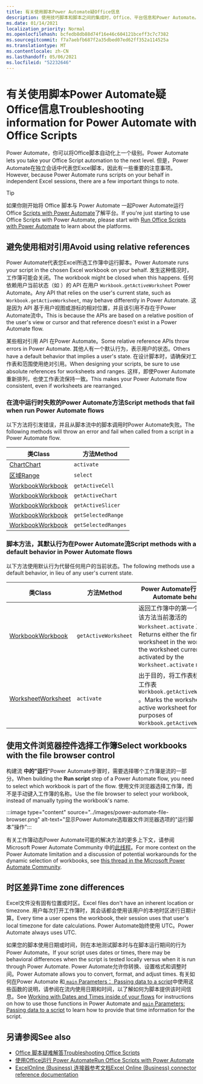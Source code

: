 ```yaml
---
title: 有关使用脚本Power Automate疑Office信息
description: 使用技巧脚本和脚本之间的集成时，Office、平台信息和Power Automate。
ms.date: 01/14/2021
localization_priority: Normal
ms.openlocfilehash: bcfedb8db88d74f16e46c604121bceff3c7c7382
ms.sourcegitcommit: f7a7aebfb687f2a35dbed07ed62ff352a114525a
ms.translationtype: MT
ms.contentlocale: zh-CN
ms.lasthandoff: 05/06/2021
ms.locfileid: "52232646"
---
```

# <a name="troubleshooting-information-for-power-automate-with-office-scripts"></a><span data-ttu-id="4ccb7-103">有关使用脚本Power Automate疑Office信息</span><span class="sxs-lookup"><span data-stu-id="4ccb7-103">Troubleshooting information for Power Automate with Office Scripts</span></span>

<span data-ttu-id="4ccb7-104">Power Automate，你可以将Office脚本自动化上一个级别。</span><span class="sxs-lookup"><span data-stu-id="4ccb7-104">Power Automate lets you take your Office Script automation to the next level.</span></span> <span data-ttu-id="4ccb7-105">但是，Power Automate在独立会话中代表您Excel脚本，因此有一些重要的注意事项。</span><span class="sxs-lookup"><span data-stu-id="4ccb7-105">However, because Power Automate runs scripts on your behalf in independent Excel sessions, there are a few important things to note.</span></span>

> [!TIP]
> <span data-ttu-id="4ccb7-106">如果你刚开始将 Office 脚本与 Power Automate 一起Power Automate运行 Office [Scripts with Power Automate](../develop/power-automate-integration.md)了解平台。</span><span class="sxs-lookup"><span data-stu-id="4ccb7-106">If you're just starting to use Office Scripts with Power Automate, please start with [Run Office Scripts with Power Automate](../develop/power-automate-integration.md) to learn about the platforms.</span></span>

## <a name="avoid-using-relative-references"></a><span data-ttu-id="4ccb7-107">避免使用相对引用</span><span class="sxs-lookup"><span data-stu-id="4ccb7-107">Avoid using relative references</span></span>

<span data-ttu-id="4ccb7-108">Power Automate代表您Excel所选工作簿中运行脚本。</span><span class="sxs-lookup"><span data-stu-id="4ccb7-108">Power Automate runs your script in the chosen Excel workbook on your behalf.</span></span> <span data-ttu-id="4ccb7-109">发生这种情况时，工作簿可能会关闭。</span><span class="sxs-lookup"><span data-stu-id="4ccb7-109">The workbook might be closed when this happens.</span></span> <span data-ttu-id="4ccb7-110">任何依赖用户当前状态（如 ）的 API 在用户 `Workbook.getActiveWorksheet` Power Automate。</span><span class="sxs-lookup"><span data-stu-id="4ccb7-110">Any API that relies on the user's current state, such as `Workbook.getActiveWorksheet`, may behave differently in Power Automate.</span></span> <span data-ttu-id="4ccb7-111">这是因为 API 基于用户视图或游标的相对位置，并且该引用不存在于Power Automate流中。</span><span class="sxs-lookup"><span data-stu-id="4ccb7-111">This is because the APIs are based on a relative position of the user's view or cursor and that reference doesn't exist in a Power Automate flow.</span></span>

<span data-ttu-id="4ccb7-112">某些相对引用 API 在Power Automate。</span><span class="sxs-lookup"><span data-stu-id="4ccb7-112">Some relative reference APIs throw errors in Power Automate.</span></span> <span data-ttu-id="4ccb7-113">其他人有一个默认行为，表示用户的状态。</span><span class="sxs-lookup"><span data-stu-id="4ccb7-113">Others have a default behavior that implies a user's state.</span></span> <span data-ttu-id="4ccb7-114">在设计脚本时，请确保对工作表和范围使用绝对引用。</span><span class="sxs-lookup"><span data-stu-id="4ccb7-114">When designing your scripts, be sure to use absolute references for worksheets and ranges.</span></span> <span data-ttu-id="4ccb7-115">这样，即使Power Automate重新排列，也使工作表流保持一致。</span><span class="sxs-lookup"><span data-stu-id="4ccb7-115">This makes your Power Automate flow consistent, even if worksheets are rearranged.</span></span>

### <a name="script-methods-that-fail-when-run-power-automate-flows"></a><span data-ttu-id="4ccb7-116">在流中运行时失败的Power Automate方法</span><span class="sxs-lookup"><span data-stu-id="4ccb7-116">Script methods that fail when run Power Automate flows</span></span>

<span data-ttu-id="4ccb7-117">以下方法将引发错误，并且从脚本流中的脚本调用时Power Automate失败。</span><span class="sxs-lookup"><span data-stu-id="4ccb7-117">The following methods will throw an error and fail when called from a script in a Power Automate flow.</span></span>

| <span data-ttu-id="4ccb7-118">类</span><span class="sxs-lookup"><span data-stu-id="4ccb7-118">Class</span></span> | <span data-ttu-id="4ccb7-119">方法</span><span class="sxs-lookup"><span data-stu-id="4ccb7-119">Method</span></span> |
|--|--|
| [<span data-ttu-id="4ccb7-120">Chart</span><span class="sxs-lookup"><span data-stu-id="4ccb7-120">Chart</span></span>](/javascript/api/office-scripts/excelscript/excelscript.chart) | `activate` |
| [<span data-ttu-id="4ccb7-121">区域</span><span class="sxs-lookup"><span data-stu-id="4ccb7-121">Range</span></span>](/javascript/api/office-scripts/excelscript/excelscript.range) | `select` |
| [<span data-ttu-id="4ccb7-122">Workbook</span><span class="sxs-lookup"><span data-stu-id="4ccb7-122">Workbook</span></span>](/javascript/api/office-scripts/excelscript/excelscript.workbook) | `getActiveCell` |
| [<span data-ttu-id="4ccb7-123">Workbook</span><span class="sxs-lookup"><span data-stu-id="4ccb7-123">Workbook</span></span>](/javascript/api/office-scripts/excelscript/excelscript.workbook) | `getActiveChart` |
| [<span data-ttu-id="4ccb7-124">Workbook</span><span class="sxs-lookup"><span data-stu-id="4ccb7-124">Workbook</span></span>](/javascript/api/office-scripts/excelscript/excelscript.workbook) | `getActiveSlicer` |
| [<span data-ttu-id="4ccb7-125">Workbook</span><span class="sxs-lookup"><span data-stu-id="4ccb7-125">Workbook</span></span>](/javascript/api/office-scripts/excelscript/excelscript.workbook) | `getSelectedRange` |
| [<span data-ttu-id="4ccb7-126">Workbook</span><span class="sxs-lookup"><span data-stu-id="4ccb7-126">Workbook</span></span>](/javascript/api/office-scripts/excelscript/excelscript.workbook) | `getSelectedRanges` |

### <a name="script-methods-with-a-default-behavior-in-power-automate-flows"></a><span data-ttu-id="4ccb7-127">脚本方法，其默认行为在Power Automate流</span><span class="sxs-lookup"><span data-stu-id="4ccb7-127">Script methods with a default behavior in Power Automate flows</span></span>

<span data-ttu-id="4ccb7-128">以下方法使用默认行为代替任何用户的当前状态。</span><span class="sxs-lookup"><span data-stu-id="4ccb7-128">The following methods use a default behavior, in lieu of any user's current state.</span></span>

| <span data-ttu-id="4ccb7-129">类</span><span class="sxs-lookup"><span data-stu-id="4ccb7-129">Class</span></span> | <span data-ttu-id="4ccb7-130">方法</span><span class="sxs-lookup"><span data-stu-id="4ccb7-130">Method</span></span> | <span data-ttu-id="4ccb7-131">Power Automate行为</span><span class="sxs-lookup"><span data-stu-id="4ccb7-131">Power Automate behavior</span></span> |
|--|--|--|
| [<span data-ttu-id="4ccb7-132">Workbook</span><span class="sxs-lookup"><span data-stu-id="4ccb7-132">Workbook</span></span>](/javascript/api/office-scripts/excelscript/excelscript.workbook) | `getActiveWorksheet` | <span data-ttu-id="4ccb7-133">返回工作簿中的第一个工作表或该方法当前激活的 `Worksheet.activate` 工作表。</span><span class="sxs-lookup"><span data-stu-id="4ccb7-133">Returns either the first worksheet in the workbook or the worksheet currently activated by the `Worksheet.activate` method.</span></span> |
| [<span data-ttu-id="4ccb7-134">Worksheet</span><span class="sxs-lookup"><span data-stu-id="4ccb7-134">Worksheet</span></span>](/javascript/api/office-scripts/excelscript/excelscript.worksheet) | `activate` | <span data-ttu-id="4ccb7-135">出于目的，将工作表标记为活动工作表 `Workbook.getActiveWorksheet` 。</span><span class="sxs-lookup"><span data-stu-id="4ccb7-135">Marks the worksheet as the active worksheet for purposes of `Workbook.getActiveWorksheet`.</span></span> |

## <a name="select-workbooks-with-the-file-browser-control"></a><span data-ttu-id="4ccb7-136">使用文件浏览器控件选择工作簿</span><span class="sxs-lookup"><span data-stu-id="4ccb7-136">Select workbooks with the file browser control</span></span>

<span data-ttu-id="4ccb7-137">构建流 **中的"运行**"Power Automate步骤时，需要选择哪个工作簿是流的一部分。</span><span class="sxs-lookup"><span data-stu-id="4ccb7-137">When building the **Run script** step of a Power Automate flow, you need to select which workbook is part of the flow.</span></span> <span data-ttu-id="4ccb7-138">使用文件浏览器选择工作簿，而不是手动键入工作簿的名称。</span><span class="sxs-lookup"><span data-stu-id="4ccb7-138">Use the file browser to select your workbook, instead of manually typing the workbook's name.</span></span>

:::image type="content" source="../images/power-automate-file-browser.png" alt-text="显示Power Automate选取器文件浏览器选项的&quot;运行脚本&quot;操作":::

<span data-ttu-id="4ccb7-140">有关工作簿动态Power Automate可能的解决方法的更多上下文，请参阅 Microsoft Power Automate Community 中的[此线程](https://powerusers.microsoft.com/t5/Power-Automate-Ideas/Allow-for-dynamic-quot-file-quot-value-for-excel-quot-get-a-row/idi-p/103091#)。</span><span class="sxs-lookup"><span data-stu-id="4ccb7-140">For more context on the Power Automate limitation and a discussion of potential workarounds for the dynamic selection of workbooks, see [this thread in the Microsoft Power Automate Community](https://powerusers.microsoft.com/t5/Power-Automate-Ideas/Allow-for-dynamic-quot-file-quot-value-for-excel-quot-get-a-row/idi-p/103091#).</span></span>

## <a name="time-zone-differences"></a><span data-ttu-id="4ccb7-141">时区差异</span><span class="sxs-lookup"><span data-stu-id="4ccb7-141">Time zone differences</span></span>

<span data-ttu-id="4ccb7-142">Excel文件没有固有位置或时区。</span><span class="sxs-lookup"><span data-stu-id="4ccb7-142">Excel files don't have an inherent location or timezone.</span></span> <span data-ttu-id="4ccb7-143">用户每次打开工作簿时，其会话都会使用该用户的本地时区进行日期计算。</span><span class="sxs-lookup"><span data-stu-id="4ccb7-143">Every time a user opens the workbook, their session uses that user's local timezone for date calculations.</span></span> <span data-ttu-id="4ccb7-144">Power Automate始终使用 UTC。</span><span class="sxs-lookup"><span data-stu-id="4ccb7-144">Power Automate always uses UTC.</span></span>

<span data-ttu-id="4ccb7-145">如果您的脚本使用日期或时间，则在本地测试脚本时与在脚本运行期间的行为Power Automate。</span><span class="sxs-lookup"><span data-stu-id="4ccb7-145">If your script uses dates or times, there may be behavioral differences when the script is tested locally versus when it is run through Power Automate.</span></span> <span data-ttu-id="4ccb7-146">Power Automate允许你转换、设置格式和调整时间。</span><span class="sxs-lookup"><span data-stu-id="4ccb7-146">Power Automate allows you to convert, format, and adjust times.</span></span> <span data-ttu-id="4ccb7-147">有关如何[在](https://flow.microsoft.com/blog/working-with-dates-and-times/)Power Automate 和[ `main` Parameters： Passing data to a script](../develop/power-automate-integration.md#main-parameters-passing-data-to-a-script)中使用这些函数的说明，请参阅在流内使用日期和时间，以了解如何为脚本提供该时间信息。</span><span class="sxs-lookup"><span data-stu-id="4ccb7-147">See [Working with Dates and Times inside of your flows](https://flow.microsoft.com/blog/working-with-dates-and-times/) for instructions on how to use those functions in Power Automate and [`main` Parameters: Passing data to a script](../develop/power-automate-integration.md#main-parameters-passing-data-to-a-script) to learn how to provide that time information for the script.</span></span>

## <a name="see-also"></a><span data-ttu-id="4ccb7-148">另请参阅</span><span class="sxs-lookup"><span data-stu-id="4ccb7-148">See also</span></span>

- [<span data-ttu-id="4ccb7-149">Office 脚本疑难解答</span><span class="sxs-lookup"><span data-stu-id="4ccb7-149">Troubleshooting Office Scripts</span></span>](troubleshooting.md)
- [<span data-ttu-id="4ccb7-150">使用Office运行 Power Automate</span><span class="sxs-lookup"><span data-stu-id="4ccb7-150">Run Office Scripts with Power Automate</span></span>](../develop/power-automate-integration.md)
- [<span data-ttu-id="4ccb7-151">ExcelOnline (Business) 连接器参考文档</span><span class="sxs-lookup"><span data-stu-id="4ccb7-151">Excel Online (Business) connector reference documentation</span></span>](/connectors/excelonlinebusiness/)

